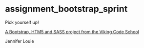 assignment_bootstrap_sprint
===========================

Pick yourself up!

[A Bootstrap, HTM5 and SASS project from the Viking Code School](http://www.vikingcodeschool.com)

Jennifer Louie

